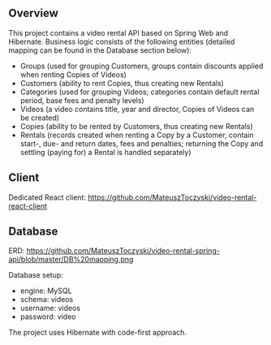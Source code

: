 ## Overview

This project contains a video rental API based on Spring Web and Hibernate.
Business logic consists of the following entities (detailed mapping can be found in the Database section below):
- Groups (used for grouping Customers, groups contain discounts applied when renting Copies of Videos)
- Customers (ability to rent Copies, thus creating new Rentals)
- Categories (used for grouping Videos; categories contain default rental period, base fees and penalty levels)
- Videos (a video contains title, year and director, Copies of Videos can be created)
- Copies (ability to be rented by Customers, thus creating new Rentals)
- Rentals (records created when renting a Copy by a Customer, contain start-, due- and return dates, fees and penalties; returning the Copy and settling (paying for) a Rental is handled separately)

## Client

Dedicated React client: https://github.com/MateuszToczyski/video-rental-react-client

## Database

ERD: https://github.com/MateuszToczyski/video-rental-spring-api/blob/master/DB%20mapping.png

Database setup:
- engine: MySQL
- schema: videos
- username: videos
- password: video

The project uses Hibernate with code-first approach.
